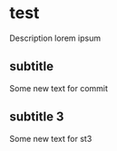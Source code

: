 # test
Description lorem ipsum

## subtitle
Some new text for commit

## subtitle 3
Some new text for st3
